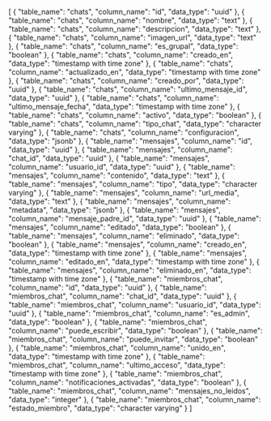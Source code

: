 [
  {
    "table_name": "chats",
    "column_name": "id",
    "data_type": "uuid"
  },
  {
    "table_name": "chats",
    "column_name": "nombre",
    "data_type": "text"
  },
  {
    "table_name": "chats",
    "column_name": "descripcion",
    "data_type": "text"
  },
  {
    "table_name": "chats",
    "column_name": "imagen_url",
    "data_type": "text"
  },
  {
    "table_name": "chats",
    "column_name": "es_grupal",
    "data_type": "boolean"
  },
  {
    "table_name": "chats",
    "column_name": "creado_en",
    "data_type": "timestamp with time zone"
  },
  {
    "table_name": "chats",
    "column_name": "actualizado_en",
    "data_type": "timestamp with time zone"
  },
  {
    "table_name": "chats",
    "column_name": "creado_por",
    "data_type": "uuid"
  },
  {
    "table_name": "chats",
    "column_name": "ultimo_mensaje_id",
    "data_type": "uuid"
  },
  {
    "table_name": "chats",
    "column_name": "ultimo_mensaje_fecha",
    "data_type": "timestamp with time zone"
  },
  {
    "table_name": "chats",
    "column_name": "activo",
    "data_type": "boolean"
  },
  {
    "table_name": "chats",
    "column_name": "tipo_chat",
    "data_type": "character varying"
  },
  {
    "table_name": "chats",
    "column_name": "configuracion",
    "data_type": "jsonb"
  },
  {
    "table_name": "mensajes",
    "column_name": "id",
    "data_type": "uuid"
  },
  {
    "table_name": "mensajes",
    "column_name": "chat_id",
    "data_type": "uuid"
  },
  {
    "table_name": "mensajes",
    "column_name": "usuario_id",
    "data_type": "uuid"
  },
  {
    "table_name": "mensajes",
    "column_name": "contenido",
    "data_type": "text"
  },
  {
    "table_name": "mensajes",
    "column_name": "tipo",
    "data_type": "character varying"
  },
  {
    "table_name": "mensajes",
    "column_name": "url_media",
    "data_type": "text"
  },
  {
    "table_name": "mensajes",
    "column_name": "metadata",
    "data_type": "jsonb"
  },
  {
    "table_name": "mensajes",
    "column_name": "mensaje_padre_id",
    "data_type": "uuid"
  },
  {
    "table_name": "mensajes",
    "column_name": "editado",
    "data_type": "boolean"
  },
  {
    "table_name": "mensajes",
    "column_name": "eliminado",
    "data_type": "boolean"
  },
  {
    "table_name": "mensajes",
    "column_name": "creado_en",
    "data_type": "timestamp with time zone"
  },
  {
    "table_name": "mensajes",
    "column_name": "editado_en",
    "data_type": "timestamp with time zone"
  },
  {
    "table_name": "mensajes",
    "column_name": "eliminado_en",
    "data_type": "timestamp with time zone"
  },
  {
    "table_name": "miembros_chat",
    "column_name": "id",
    "data_type": "uuid"
  },
  {
    "table_name": "miembros_chat",
    "column_name": "chat_id",
    "data_type": "uuid"
  },
  {
    "table_name": "miembros_chat",
    "column_name": "usuario_id",
    "data_type": "uuid"
  },
  {
    "table_name": "miembros_chat",
    "column_name": "es_admin",
    "data_type": "boolean"
  },
  {
    "table_name": "miembros_chat",
    "column_name": "puede_escribir",
    "data_type": "boolean"
  },
  {
    "table_name": "miembros_chat",
    "column_name": "puede_invitar",
    "data_type": "boolean"
  },
  {
    "table_name": "miembros_chat",
    "column_name": "unido_en",
    "data_type": "timestamp with time zone"
  },
  {
    "table_name": "miembros_chat",
    "column_name": "ultimo_acceso",
    "data_type": "timestamp with time zone"
  },
  {
    "table_name": "miembros_chat",
    "column_name": "notificaciones_activadas",
    "data_type": "boolean"
  },
  {
    "table_name": "miembros_chat",
    "column_name": "mensajes_no_leidos",
    "data_type": "integer"
  },
  {
    "table_name": "miembros_chat",
    "column_name": "estado_miembro",
    "data_type": "character varying"
  }
]